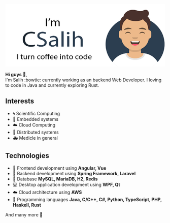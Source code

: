 ![Header](https://raw.githubusercontent.com/CSalih/CSalih/master/img/header.png)

**Hi guys** :wave:,  
I'm Salih :bowtie: currently working as an backend Web Developer. I loving to code in Java and currently exploring Rust.

## Interests

- :cyclone: Scientific Computing
- :vhs: Embedded systems
- :cloud: Cloud Computing
-	:twisted_rightwards_arrows: Distributed systems
- :ambulance: Medicle in general


## Technologies
- :crystal_ball: Frontend development using **Angular, Vue**
- :satellite: Backend development using **Spring Framework, Laravel**
- :floppy_disk: Database **MySQL, MariaDB, H2, Redis**
- :computer: Desktop application development using **WPF, Qt**
- :cloud: Cloud architecture using **AWS**
- :construction: Programming languages **Java, C/C++, C#, Python, TypeScript, PHP, Haskell, Rust**

And many more :gift_heart:

